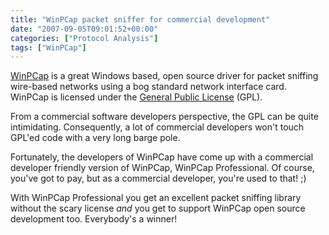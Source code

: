 ```yaml
---
title: "WinPCap packet sniffer for commercial development"
date: "2007-09-05T09:01:52+00:00"
categories: ["Protocol Analysis"]
tags: ["WinPCap"]
---
```


<a href="http://www.winpcap.org/">WinPCap</a> is a great Windows based, open source driver for packet sniffing wire-based networks using a bog standard network interface card. WinPCap is licensed under the <a href="http://www.gnu.org/copyleft/gpl.html">General Public License</a> (GPL).

From a commercial software developers perspective, the GPL can be quite intimidating. Consequently, a lot of commercial developers won't touch GPL'ed code with a very long barge pole.

Fortunately, the developers of WinPCap have come up with a commercial developer friendly version of WinPCap, WinPCap Professional. Of course, you've got to pay, but as a commercial developer, you're used to that! ;)

With WinPCap Professional you get an excellent packet sniffing library without the scary license <em>and</em> you get to support WinPCap open source development too. Everybody's a winner!
